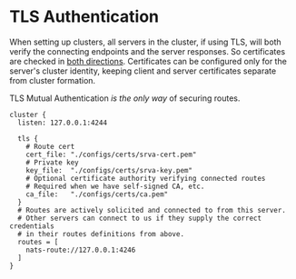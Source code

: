 # TLS Authentication

When setting up clusters, all servers in the cluster, if using TLS, will both verify the connecting endpoints and the server responses. So certificates are checked in [both directions](../securing_nats/tls.md#wrong-key-usage). Certificates can be configured only for the server's cluster identity, keeping client and server certificates separate from cluster formation.

TLS Mutual Authentication _is the only way_ of securing routes.

```text
cluster {
  listen: 127.0.0.1:4244

  tls {
    # Route cert
    cert_file: "./configs/certs/srva-cert.pem"
    # Private key
    key_file:  "./configs/certs/srva-key.pem"
    # Optional certificate authority verifying connected routes
    # Required when we have self-signed CA, etc.
    ca_file:   "./configs/certs/ca.pem"
  }
  # Routes are actively solicited and connected to from this server.
  # Other servers can connect to us if they supply the correct credentials
  # in their routes definitions from above.
  routes = [
    nats-route://127.0.0.1:4246
  ]
}
```

